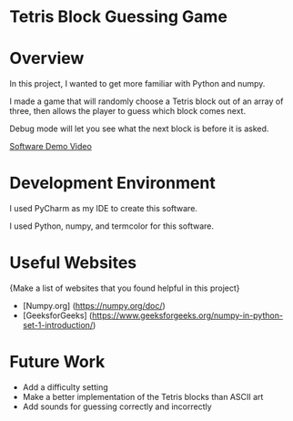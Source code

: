 # Tetris Block Guessing Game

# Overview

In this project, I wanted to get more familiar with Python and numpy.

I made a game that will randomly choose a Tetris block out of an array of three, then allows the player to guess which block comes next. 

Debug mode will let you see what the next block is before it is asked.

[Software Demo Video](https://youtu.be/n3WOcjh4EfE)

# Development Environment

I used PyCharm as my IDE to create this software.

I used Python, numpy, and termcolor for this software.

# Useful Websites

{Make a list of websites that you found helpful in this project}
* [Numpy.org] (https://numpy.org/doc/)
* [GeeksforGeeks] (https://www.geeksforgeeks.org/numpy-in-python-set-1-introduction/)

# Future Work

* Add a difficulty setting
* Make a better implementation of the Tetris blocks than ASCII art
* Add sounds for guessing correctly and incorrectly
